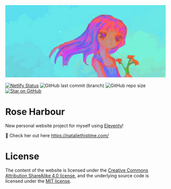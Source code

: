 [![Natalie handrawn banner image](https://raw.githubusercontent.com/nataliethistime/rose-harbour/refs/heads/main/src/public/tired-tgirl-records.png)](https://nataliethistime.com)

[![Netlify Status](https://api.netlify.com/api/v1/badges/74cf76ae-d0b6-4b0f-bbdc-f6457ae5bba3/deploy-status)](https://app.netlify.com/projects/rose-harbour/deploys)
![GitHub last commit (branch)](https://img.shields.io/github/last-commit/nataliethistime/rose-harbour/main)
![GitHub repo size](https://img.shields.io/github/repo-size/nataliethistime/rose-harbour)
[![Star on GitHub](https://img.shields.io/github/stars/nataliethistime/rose-harbour.svg?style=social)](https://github.com/nataliethistime/rose-harbour/stargazers)

# Rose Harbour

New personal website project for myself using [Eleventy](https://www.11ty.dev/)!

💐 Check her out here https://nataliethistime.com/

# License

The content of the website is licensed under the
[Creative Commons Attribution ShareAlike 4.0 license](https://creativecommons.org/licenses/by-sa/4.0/), and the
underlying source code is licensed under the [MIT license](/LICENSE.md).
